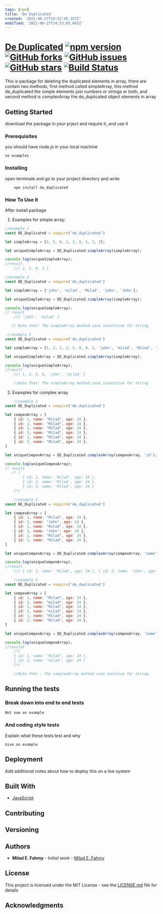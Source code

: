 ```yaml
---
tags: [npm]
title: 'De Duplicated'
created: '2021-06-27T14:52:45.357Z'
modified: '2021-06-27T14:53:05.665Z'
---
```


# [De Duplicated](https://www.npmjs.com/package/de_duplicated) [![npm version](https://badge.fury.io/js/de_duplicated.svg)](https://badge.fury.io/js/de_duplicated) [![GitHub forks](https://img.shields.io/github/forks/miladezzat/DE_DUPLICATE)](https://github.com/miladezzat/DE_DUPLICATE/network) [![GitHub issues](https://img.shields.io/github/issues/miladezzat/DE_DUPLICATE)](https://github.com/miladezzat/DE_DUPLICATE/issues) [![GitHub stars](https://img.shields.io/github/stars/miladezzat/DE_DUPLICATE)](https://github.com/miladezzat/DE_DUPLICATE/stargazers) [![Build Status](https://travis-ci.org/miladezzat/DE_DUPLICATE.svg?branch=master)](https://travis-ci.org/miladezzat/DE_DUPLICATE)

This is package  for deleting the duplicated elements in array, there are contain two methods, first method called simpleArray, this method de_duplicated the simple elements just numbers or strings or both, and second method is complexArray the de_duplicated object elements in array  

## Getting Started

download the package in your prject and require it, and use it

### Prerequisites

you should have node.js in your local machine

```
no examples
```

### Installing

open terminale and go to your project directory and write
``` shell
    npm install de_duplicated
```

### How To Use it
After install package

1. Examples for simple array:
```js
//example 1
const DE_Duplicated = require('de_duplicated')

let simpleArray = [2, 5, 8, 2, 2, 8, 5, 2, 3];

let uniqueSimpleArray = DE_Duplicated.simpleArray(simpleArray);

console.log(uniqueSimpleArray);
//result
    //[ 2, 5, 8, 3 ]
```


```js
//example 2
const DE_Duplicated = require('de_duplicated')

let simpleArray = ['john', 'milad', 'Milad', 'john', 'John'];

let uniqueSimpleArray = DE_Duplicated.simpleArray(simpleArray);

console.log(uniqueSimpleArray);
// result
    //[ 'john', 'milad' ]

   // Note that: The simpleArray method case insenstive for string 
```
```js
 //example 3
const DE_Duplicated = require('de_duplicated')

let simpleArray = [1, 2, 1, 2, 5, 8, 8, 5, 'john', 'milad', 'Milad', 'john', 'John'];

let uniqueSimpleArray = DE_Duplicated.simpleArray(simpleArray);

console.log(uniqueSimpleArray);
//result
    //[ 1, 2, 5, 8, 'john', 'milad' ]

    //Note That: The simpleArray method case insenstive for string 
```
2. Examples for complex array
```js
    //example 1
const DE_Duplicated = require('de_duplicated')

let compexArray = [
    { id: 1, name: "Milad", age: 24 },
    { id: 2, name: "Milad", age: 24 },
    { id: 1, name: "Milad", age: 24 },
    { id: 3, name: "Milad", age: 24 },
    { id: 1, name: "Milad", age: 24 },
    { id: 2, name: "Milad", age: 24 },
]

let uniqueCompexArray = DE_Duplicated.complexArray(compexArray, 'id');

console.log(uniqueCompexArray);
// result
   /* [
        { id: 1, name: 'Milad', age: 24 },
        { id: 2, name: 'Milad', age: 24 },
        { id: 3, name: 'Milad', age: 24 }
    ]*/
```
```js
    //example 2
const DE_Duplicated = require('de_duplicated')

let compexArray = [
    { id: 1, name: "Milad", age: 24 },
    { id: 2, name: "John", age: 24 },
    { id: 1, name: "Milad", age: 24 },
    { id: 3, name: "John", age: 24 },
    { id: 1, name: "Milad", age: 24 },
    { id: 2, name: "Milad", age: 24 },
]

let uniqueCompexArray = DE_Duplicated.complexArray(compexArray, 'name');

console.log(uniqueCompexArray);
//result
    //[ { id: 1, name: 'Milad', age: 24 }, { id: 2, name: 'John', age: 24 } ]
```
```js
    //example 3
const DE_Duplicated = require('de_duplicated')

let compexArray = [
    { id: 1, name: "Milad", age: 24 },
    { id: 2, name: "milad", age: 24 },
    { id: 1, name: "Milad", age: 24 },
    { id: 3, name: "milad", age: 24 },
    { id: 1, name: "Milad", age: 24 },
    { id: 2, name: "Milad", age: 24 },
]

let uniqueCompexArray = DE_Duplicated.complexArray(compexArray, 'name');

console.log(uniqueCompexArray);
//resulat
    /*[
    { id: 1, name: 'Milad', age: 24 },
    { id: 2, name: 'milad', age: 24 }
    ]*/

    //Note that : The complexArray method case senstive for string 
```

## Running the tests

### Break down into end to end tests


```
Not now an example
```

### And coding style tests

Explain what these tests test and why

```
Give an example
```

## Deployment

Add additional notes about how to deploy this on a live system

## Built With

* [JavaScript](https://developer.mozilla.org/ar/docs/Web/JavaScript)

## Contributing

## Versioning

## Authors

* **Milad E. Fahmy** - *Initial work* - [Milad E. Fahmy](https://github.com/miladezzat/)


## License

This project is licensed under the MIT License - see the [LICENSE.md](LICENSE.md) file for details

## Acknowledgments


